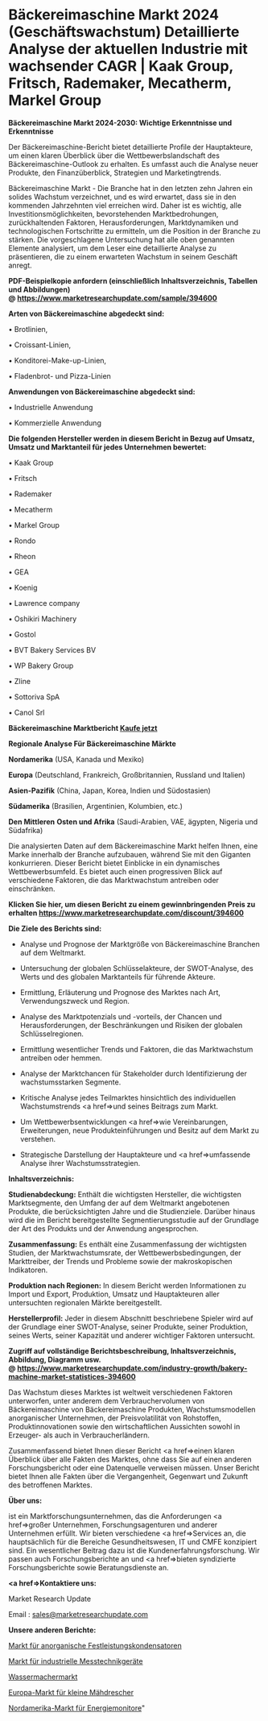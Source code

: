 # Bäckereimaschine Markt 2024 (Geschäftswachstum) Detaillierte Analyse der aktuellen Industrie mit wachsender CAGR | Kaak Group, Fritsch, Rademaker, Mecatherm, Markel Group

<strong>Bäckereimaschine Markt 2024-2030: Wichtige Erkenntnisse und Erkenntnisse</strong>

Der Bäckereimaschine-Bericht bietet detaillierte Profile der Hauptakteure, um einen klaren Überblick über die Wettbewerbslandschaft des Bäckereimaschine-Outlook zu erhalten. Es umfasst auch die Analyse neuer Produkte, den Finanzüberblick, Strategien und Marketingtrends.

Bäckereimaschine Markt - Die Branche hat in den letzten zehn Jahren ein solides Wachstum verzeichnet, und es wird erwartet, dass sie in den kommenden Jahrzehnten viel erreichen wird. Daher ist es wichtig, alle Investitionsmöglichkeiten, bevorstehenden Marktbedrohungen, zurückhaltenden Faktoren, Herausforderungen, Marktdynamiken und technologischen Fortschritte zu ermitteln, um die Position in der Branche zu stärken. Die vorgeschlagene Untersuchung hat alle oben genannten Elemente analysiert, um dem Leser eine detaillierte Analyse zu präsentieren, die zu einem erwarteten Wachstum in seinem Geschäft anregt.

<strong><b>PDF-Beispielkopie anfordern (einschließlich Inhaltsverzeichnis, Tabellen und Abbildungen) @ </b></strong><strong><a href=https://www.marketresearchupdate.com/sample/394600><strong>https://www.marketresearchupdate.com/sample/394600</u></a></strong></strong>

<strong>Arten von Bäckereimaschine abgedeckt sind:</strong>

• Brotlinien,

• Croissant-Linien,

• Konditorei-Make-up-Linien,

• Fladenbrot- und Pizza-Linien

<strong>Anwendungen von Bäckereimaschine abgedeckt sind:</strong>

• Industrielle Anwendung

• Kommerzielle Anwendung

<strong>Die folgenden Hersteller werden in diesem Bericht in Bezug auf Umsatz, Umsatz und Marktanteil für jedes Unternehmen bewertet:</strong>

• Kaak Group

• Fritsch

• Rademaker

• Mecatherm

• Markel Group

• Rondo

• Rheon

• GEA

• Koenig

• Lawrence company

• Oshikiri Machinery

• Gostol

• BVT Bakery Services BV

• WP Bakery Group

• Zline

• Sottoriva SpA

• Canol Srl

<strong>Bäckereimaschine Marktbericht <a href=https://www.marketresearchupdate.com/buynow/394600>Kaufe jetzt</a></strong>

<strong>Regionale Analyse Für Bäckereimaschine Märkte</strong>

<strong>Nordamerika</strong> (USA, Kanada und Mexiko)

<strong>Europa</strong> (Deutschland, Frankreich, Großbritannien, Russland und Italien)

<strong>Asien-Pazifik</strong> (China, Japan, Korea, Indien und Südostasien)

<strong>Südamerika</strong> (Brasilien, Argentinien, Kolumbien, etc.)

<strong>Den Mittleren</strong> <strong>Osten und Afrika</strong> (Saudi-Arabien, VAE, ägypten, Nigeria und Südafrika)

Die analysierten Daten auf dem Bäckereimaschine Markt helfen Ihnen, eine Marke innerhalb der Branche aufzubauen, während Sie mit den Giganten konkurrieren. Dieser Bericht bietet Einblicke in ein dynamisches Wettbewerbsumfeld. Es bietet auch einen progressiven Blick auf verschiedene Faktoren, die das Marktwachstum antreiben oder einschränken.

<strong>Klicken Sie hier, um diesen Bericht zu einem gewinnbringenden Preis zu erhalten
</strong><strong><a href=https://www.marketresearchupdate.com/discount/394600>https://www.marketresearchupdate.com/discount/394600</b></u></strong></a>

<strong>Die Ziele des Berichts sind:</strong>

- Analyse und Prognose der Marktgröße von Bäckereimaschine Branchen auf dem Weltmarkt.

- Untersuchung der globalen Schlüsselakteure, der SWOT-Analyse, des Werts und des globalen Marktanteils für führende Akteure.

- Ermittlung, Erläuterung und Prognose des Marktes nach Art, Verwendungszweck und Region.

- Analyse des Marktpotenzials und -vorteils, der Chancen und Herausforderungen, der Beschränkungen und Risiken der globalen Schlüsselregionen.

- Ermittlung wesentlicher Trends und Faktoren, die das Marktwachstum antreiben oder hemmen.

- Analyse der Marktchancen für Stakeholder durch Identifizierung der wachstumsstarken Segmente.

- Kritische Analyse jedes Teilmarktes hinsichtlich des individuellen Wachstumstrends <a href=>und</a> seines Beitrags zum Markt.

- Um Wettbewerbsentwicklungen <a href=>wie</a> Vereinbarungen, Erweiterungen, neue Produkteinführungen und Besitz auf dem Markt zu verstehen.

- Strategische Darstellung der Hauptakteure und <a href=>umfas</a>sende Analyse ihrer Wachstumsstrategien.

<strong>Inhaltsverzeichnis:</strong>

<strong>Studienabdeckung:</strong> Enthält die wichtigsten Hersteller, die wichtigsten Marktsegmente, den Umfang der auf dem Weltmarkt angebotenen Produkte, die berücksichtigten Jahre und die Studienziele. Darüber hinaus wird die im Bericht bereitgestellte Segmentierungsstudie auf der Grundlage der Art des Produkts und der Anwendung angesprochen.

<strong>Zusammenfassung:</strong> Es enthält eine Zusammenfassung der wichtigsten Studien, der Marktwachstumsrate, der Wettbewerbsbedingungen, der Markttreiber, der Trends und Probleme sowie der makroskopischen Indikatoren.

<strong>Produktion nach Regionen:</strong> In diesem Bericht werden Informationen zu Import und Export, Produktion, Umsatz und Hauptakteuren aller untersuchten regionalen Märkte bereitgestellt.

<strong>Herstellerprofil:</strong> Jeder in diesem Abschnitt beschriebene Spieler wird auf der Grundlage einer SWOT-Analyse, seiner Produkte, seiner Produktion, seines Werts, seiner Kapazität und anderer wichtiger Faktoren untersucht.

<strong><b>Zugriff auf vollständige Berichtsbeschreibung, Inhaltsverzeichnis, Abbildung, Diagramm usw. @ </b></strong><strong><a href=https://www.marketresearchupdate.com/industry-growth/bakery-machine-market-statistices-394600>https://www.marketresearchupdate.com/industry-growth/bakery-machine-market-statistices-394600</a></strong>

Das Wachstum dieses Marktes ist weltweit verschiedenen Faktoren unterworfen, unter anderem dem Verbrauchervolumen von Bäckereimaschine von Bäckereimaschine Produkten, Wachstumsmodellen anorganischer Unternehmen, der Preisvolatilität von Rohstoffen, Produktinnovationen sowie den wirtschaftlichen Aussichten sowohl in Erzeuger- als auch in Verbraucherländern.

Zusammenfassend bietet Ihnen dieser Bericht <a href=>einen</a> klaren Überblick über alle Fakten des Marktes, ohne dass Sie auf einen anderen Forschungsbericht oder eine Datenquelle verweisen müssen. Unser Bericht bietet Ihnen alle Fakten über die Vergangenheit, Gegenwart und Zukunft des betroffenen Marktes.

<strong>Über uns:</strong>

 ist ein Marktforschungsunternehmen, das die Anforderungen <a href=>großer</a> Unternehmen, Forschungsagenturen und anderer Unternehmen erfüllt. Wir bieten verschiedene <a href=>Services</a> an, die hauptsächlich für die Bereiche Gesundheitswesen, IT und CMFE konzipiert sind. Ein wesentlicher Beitrag dazu ist die Kundenerfahrungsforschung. Wir passen auch Forschungsberichte an und <a href=>bieten</a> syndizierte Forschungsberichte sowie Beratungsdienste an.

<strong><a href=>Kontaktiere uns:</a></strong>

Market Research Update

Email : sales@marketresearchupdate.com

<strong>Unsere anderen Berichte:</strong>

<a href=https://www.linkedin.com/pulse/inorganic-fixed-power-capacitors-market-size>Markt für anorganische Festleistungskondensatoren</a>

<a href=https://www.linkedin.com/pulse/industrial-metrology-equipment-market-growth-possibilities>Markt für industrielle Messtechnikgeräte</a>

<a href=https://www.linkedin.com/pulse/watermaker-market-report-2023-top-company-trends-future>Wassermachermarkt</a>

<a href=https://www.linkedin.com/pulse/europe-small-combine-harvester-market-2023-challenges>Europa-Markt für kleine Mähdrescher</a>

<a href=https://www.linkedin.com/pulse/north-america-energy-monitor-market-2023-thriving-tremendous>Nordamerika-Markt für Energiemonitore</a>"
